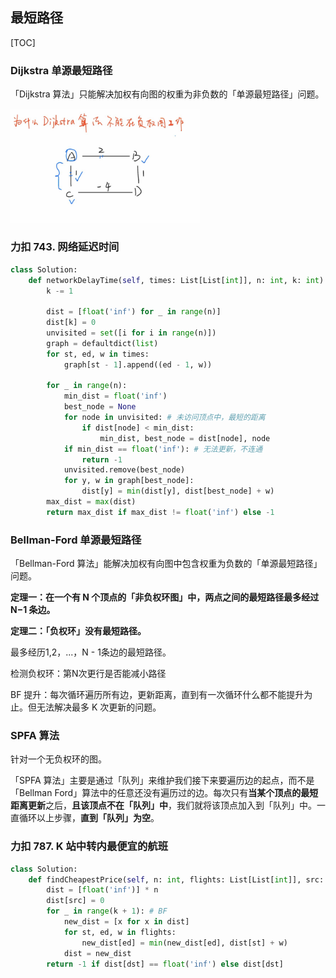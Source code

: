 ## 最短路径

[TOC]

### Dijkstra 单源最短路径

「Dijkstra 算法」只能解决加权有向图的权重为非负数的「单源最短路径」问题。

<img src="images\Dijkstra-negative.PNG" alt="Dijkstra-negative" style="zoom:38%;" />



### 力扣 743. 网络延迟时间

```python
class Solution:
    def networkDelayTime(self, times: List[List[int]], n: int, k: int) -> int:
        k -= 1

        dist = [float('inf') for _ in range(n)]
        dist[k] = 0
        unvisited = set([i for i in range(n)])
        graph = defaultdict(list)
        for st, ed, w in times:
            graph[st - 1].append((ed - 1, w))

        for _ in range(n):
            min_dist = float('inf')
            best_node = None
            for node in unvisited: # 未访问顶点中，最短的距离
                if dist[node] < min_dist:
                    min_dist, best_node = dist[node], node
            if min_dist == float('inf'): # 无法更新，不连通
                return -1
            unvisited.remove(best_node)
            for y, w in graph[best_node]:
                dist[y] = min(dist[y], dist[best_node] + w)
        max_dist = max(dist)
        return max_dist if max_dist != float('inf') else -1
```

### Bellman-Ford 单源最短路径

「Bellman-Ford 算法」能解决加权有向图中包含权重为负数的「单源最短路径」问题。

**定理一：在一个有 N 个顶点的「非负权环图」中，两点之间的最短路径最多经过 N−1 条边。**

**定理二：「负权环」没有最短路径。**

最多经历1,2，...，N - 1条边的最短路径。

检测负权环：第N次更行是否能减小路径

BF 提升：每次循环遍历所有边，更新距离，直到有一次循环什么都不能提升为止。但无法解决最多 K 次更新的问题。

### SPFA 算法

针对一个无负权环的图。

「SPFA 算法」主要是通过「队列」来维护我们接下来要遍历边的起点，而不是「Bellman Ford」算法中的任意还没有遍历过的边。每次只有**当某个顶点的最短距离更新**之后，**且该顶点不在「队列」中**，我们就将该顶点加入到「队列」中。一直循环以上步骤，**直到「队列」为空**。



### 力扣 787. K 站中转内最便宜的航班

```python
class Solution:
    def findCheapestPrice(self, n: int, flights: List[List[int]], src: int, dst: int, k: int) -> int:
        dist = [float('inf')] * n
        dist[src] = 0
        for _ in range(k + 1): # BF
            new_dist = [x for x in dist]
            for st, ed, w in flights:
                new_dist[ed] = min(new_dist[ed], dist[st] + w)
            dist = new_dist
        return -1 if dist[dst] == float('inf') else dist[dst]
```

